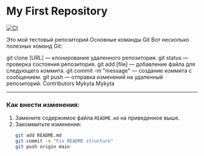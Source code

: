# My First Repository

[![CI](https://github.com/garilol/my-first-repo/actions/workflows/main.yml/badge.svg)](https://github.com/garilol/my-first-repo/actions/workflows/main.yml)

Это мой тестовый репозиторий
Основные команды Git
Вот несколько полезных команд Git:

git clone [URL] — клонирование удаленного репозитория.
git status — проверка состояния репозитория.
git add [file] — добавление файла для следующего коммита.
git commit -m "message" — создание коммита с сообщением.
git push — отправка изменений на удаленный репозиторий.
Contributors
Mykyta Mykyta

---

### Как внести изменения:
1. Замените содержимое файла `README.md` на приведенное выше.
2. Закоммитьте изменения:
   ```bash
   git add README.md
   git commit -m "Fix README structure"
   git push origin main

